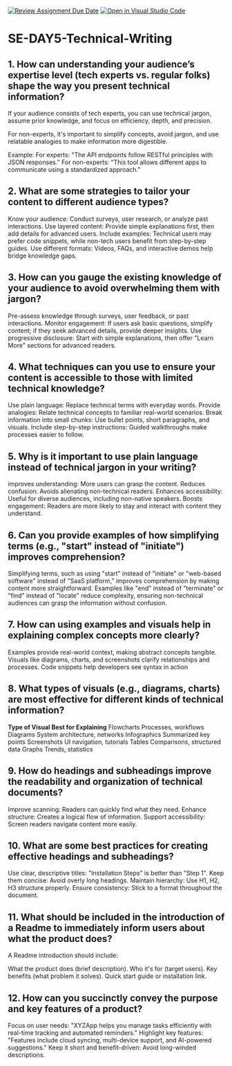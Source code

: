 [![Review Assignment Due Date](https://classroom.github.com/assets/deadline-readme-button-22041afd0340ce965d47ae6ef1cefeee28c7c493a6346c4f15d667ab976d596c.svg)](https://classroom.github.com/a/zsAR-pyY)
[![Open in Visual Studio Code](https://classroom.github.com/assets/open-in-vscode-2e0aaae1b6195c2367325f4f02e2d04e9abb55f0b24a779b69b11b9e10269abc.svg)](https://classroom.github.com/online_ide?assignment_repo_id=18388012&assignment_repo_type=AssignmentRepo)
# SE-DAY5-Technical-Writing
## 1. How can understanding your audience’s expertise level (tech experts vs. regular folks) shape the way you present technical information?
If your audience consists of tech experts, you can use technical jargon, assume prior knowledge, and focus on efficiency, depth, and precision.

For non-experts, it's important to simplify concepts, avoid jargon, and use relatable analogies to make information more digestible.

Example:
For experts: "The API endpoints follow RESTful principles with JSON responses."
For non-experts: "This tool allows different apps to communicate using a standardized approach."
## 2. What are some strategies to tailor your content to different audience types?
Know your audience: Conduct surveys, user research, or analyze past interactions.
Use layered content: Provide simple explanations first, then add details for advanced users.
Include examples: Technical users may prefer code snippets, while non-tech users benefit from step-by-step guides.
Use different formats: Videos, FAQs, and interactive demos help bridge knowledge gaps.
## 3. How can you gauge the existing knowledge of your audience to avoid overwhelming them with jargon?
Pre-assess knowledge through surveys, user feedback, or past interactions.
Monitor engagement: If users ask basic questions, simplify content; if they seek advanced details, provide deeper insights.
Use progressive disclosure: Start with simple explanations, then offer "Learn More" sections for advanced readers.

## 4. What techniques can you use to ensure your content is accessible to those with limited technical knowledge?
Use plain language: Replace technical terms with everyday words.
Provide analogies: Relate technical concepts to familiar real-world scenarios.
Break information into small chunks: Use bullet points, short paragraphs, and visuals.
Include step-by-step instructions: Guided walkthroughs make processes easier to follow.

## 5. Why is it important to use plain language instead of technical jargon in your writing?
improves understanding: More users can grasp the content.
Reduces confusion: Avoids alienating non-technical readers.
Enhances accessibility: Useful for diverse audiences, including non-native speakers.
Boosts engagement: Readers are more likely to stay and interact with content they understand.
## 6. Can you provide examples of how simplifying terms (e.g., "start" instead of "initiate") improves comprehension?
Simplifying terms, such as using "start" instead of "initiate" or "web-based software" instead of "SaaS platform," improves comprehension by making content more straightforward. Examples like "end" instead of "terminate" or "find" instead of "locate" reduce complexity, ensuring non-technical audiences can grasp the information without confusion.
## 7. How can using examples and visuals help in explaining complex concepts more clearly?
Examples provide real-world context, making abstract concepts tangible.
Visuals like diagrams, charts, and screenshots clarify relationships and processes.
Code snippets help developers see syntax in action
## 8. What types of visuals (e.g., diagrams, charts) are most effective for different kinds of technical information?
**Type of Visual	Best for Explaining**
Flowcharts	Processes, workflows
Diagrams	System architecture, networks
Infographics	Summarized key points
Screenshots	UI navigation, tutorials
Tables	Comparisons, structured data
Graphs	Trends, statistics
## 9. How do headings and subheadings improve the readability and organization of technical documents?
Improve scanning: Readers can quickly find what they need.
Enhance structure: Creates a logical flow of information.
Support accessibility: Screen readers navigate content more easily.
## 10. What are some best practices for creating effective headings and subheadings?
Use clear, descriptive titles: "Installation Steps" is better than "Step 1".
Keep them concise: Avoid overly long headings.
Maintain hierarchy: Use H1, H2, H3 structure properly.
Ensure consistency: Stick to a format throughout the document.

## 11. What should be included in the introduction of a Readme to immediately inform users about what the product does?
A Readme introduction should include:

What the product does (brief description).
Who it's for (target users).
Key benefits (what problem it solves).
Quick start guide or installation link.
## 12. How can you succinctly convey the purpose and key features of a product?
Focus on user needs: "XYZApp helps you manage tasks efficiently with real-time tracking and automated reminders."
Highlight key features: "Features include cloud syncing, multi-device support, and AI-powered suggestions."
Keep it short and benefit-driven: Avoid long-winded descriptions.

